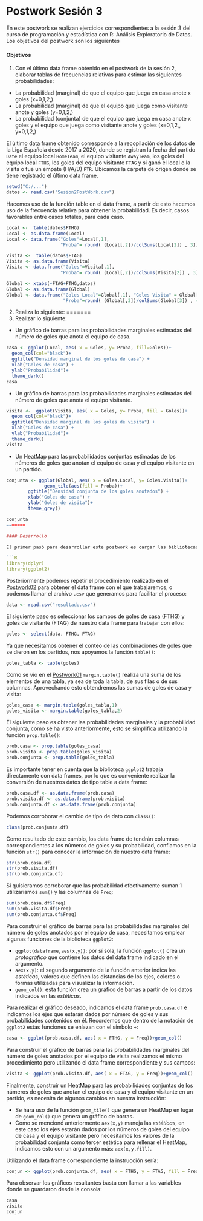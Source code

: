 
# Postwork Sesión 3
En este postwork se realizan ejercicios correspondientes a la sesión 3 del curso de programación y estadística con R: Análisis Exploratorio de Datos.
Los objetivos del postwork son los siguientes

#### Objetivos

1. Con el último data frame obtenido en el postwork de la sesión 2, elaborar tablas de frecuencias relativas para estimar las siguientes probabilidades:

- La probabilidad (marginal) de que el equipo que juega en casa anote x goles (x=0,1,2,). 
- La probabilidad (marginal) de que el equipo que juega como visitante anote y goles (y=0,1,2,)
- La probabilidad (conjunta) de que el equipo que juega en casa anote x goles y el equipo que juega como visitante anote y goles (x=0,1,2,, y=0,1,2,)

El último data frame obtenido corresponde a la recopilación de los datos de la Liga Española desde 2017 a 2020, donde se registran la fecha del partido `Date`
el equipo local `HomeTeam`, el equipo visitante `AwayTeam`, los goles del equipo local `FTHG`, los goles del equipo visitante `FTAG` y si ganó el local
o la visita o fue un empate (H/A/D) `FTR`. Ubicamos la carpeta de origen donde se tiene registrado el último data frame.

```R
setwd("C:/...") 
datos <- read.csv("Sesion2PostWork.csv")
```

Hacemos uso de la función table en el data frame, a partir de esto hacemos uso de la frecuencia relativa para obtener la probabilidad. 
Es decir, casos favorables entre casos totales, para cada caso.

```R 
Local <-  table(datos$FTHG)
Local <- as.data.frame(Local)
Local <- data.frame("Goles"=Local[,1],
                    "Proba"= round( (Local[,2])/colSums(Local[2]) , 3))
``` 


```R 
Visita <-  table(datos$FTAG)
Visita <- as.data.frame(Visita)
Visita <- data.frame("Goles"=Visita[,1],
                    "Proba"= round( (Local[,2])/colSums(Visita[2]) , 3))
``` 

```R 
Global <- xtabs(~FTAG+FTHG,datos)
Global <- as.data.frame(Global)
Global <- data.frame("Goles Local"=Global[,1], "Goles Visita" = Global[,2], 
                     "Proba"=round( (Global[,3])/colSums(Global[3]) , 4))
```

2. Realiza lo siguiente:
=======
2. Realizar lo siguiente:


- Un gráfico de barras para las probabilidades marginales estimadas del número de goles que anota el equipo de casa.
```R 
casa <- ggplot(Local, aes( x = Goles, y= Proba, fill=Goles))+ 
  geom_col(col="black")+
  ggtitle("Densidad marginal de los goles de casa") +
  xlab("Goles de casa") +
  ylab("Probabilidad")+
  theme_dark()
casa
``` 
- Un gráfico de barras para las probabilidades marginales estimadas del número de goles que anota el equipo visitante.
```R 
visita <-  ggplot(Visita, aes( x = Goles, y= Proba, fill = Goles))+ 
  geom_col(col="black")+
  ggtitle("Densidad marginal de los goles de visita") +
  xlab("Goles de casa") +
  ylab("Probabilidad")+
  theme_dark()
visita
``` 
- Un HeatMap para las probabilidades conjuntas estimadas de los números de goles que anotan el equipo de casa y el equipo visitante en un partido.

```R 
conjunta <- ggplot(Global, aes( x = Goles.Local, y= Goles.Visita))+
              geom_tile(aes(fill = Proba))+
        ggtitle("Densidad conjunta de los goles anotados") +
        xlab("Goles de casa") +
        ylab("Goles de visita")+
        theme_grey()

conjunta
=======

#### Desarrollo

El primer pasó para desarrollar este postwork es cargar las bibliotecas correspondientes a los paquetes `dplyr` y `ggplot2` ya que haremos uso de funciones pertenecientes a estos:

```R
library(dplyr)
library(ggplot2)
```

Posteriormente podemos repetir el procedimiento realizado en el [Postwork02](/Postwork2/) para obtener el data frame con el que trabajaremos, o podemos llamar el archivo `.csv` que generamos para facilitar el proceso:

```R
data <- read.csv("resultado.csv")
```

El siguiente paso es seleccionar los campos de goles de casa (FTHG) y goles de visitante (FTAG) de nuestro data frame para trabajar con ellos:

```R
goles <- select(data, FTHG, FTAG)
```

Ya que necesitamos obtener el conteo de las combinaciones de goles que se dieron en los partidos, nos apoyamos la función `table()`: 

```R
goles_tabla <- table(goles)
```

Como se vio en el [Postwork01](/Postwork1/) `margin.table()` realiza una suma de los elementos de una tabla, ya sea de toda la tabla, de sus filas o de sus columnas. Aprovechando esto obtendremos las sumas de goles de casa y visita:

```R
goles_casa <- margin.table(goles_tabla,1)
goles_visita <- margin.table(goles_tabla,2)
```

El siguiente paso es obtener las probabilidades marginales y la probabilidad conjunta, como se ha visto anteriormente, esto se simplifica utilizando la función `prop.table()`:

```R
prob.casa <- prop.table(goles_casa)
prob.visita <- prop.table(goles_visita)
prob.conjunta <- prop.table(goles_tabla)
```

Es importante tener en cuenta que la biblioteca `ggplot2` trabaja directamente con data frames, por lo que es conveniente realizar la conversión de nuestros datos de tipo table a data frame: 

```R
prob.casa.df <- as.data.frame(prob.casa)
prob.visita.df <- as.data.frame(prob.visita)
prob.conjunta.df <- as.data.frame(prob.conjunta)
```

Podemos corroborar el cambio de tipo de dato con `class()`: 

```R
class(prob.conjunta.df)
```

Como resultado de este cambio, los data frame de tendrán columnas correspondientes a los números de goles y su probabilidad, confiamos en la función `str()` para conocer la información de nuestro data frame:

```R
str(prob.casa.df)
str(prob.visita.df)
str(prob.conjunta.df)
```

Si quisieramos corroborar que las probabilidad efectivamente suman 1 utilizariamos `sum()` y las columnas de `Freq`:

```R
sum(prob.casa.df$Freq)
sum(prob.visita.df$Freq)
sum(prob.conjunta.df$Freq)
```

Para construir el gráfico de barras para las probabilidades marginales del número de goles anotados por el equipo de casa, necesitamos emplear algunas funciones de la biblioteca `ggplot2`:

-  `ggplot(dataframe,aes(x,y))`: por sí sola, la función `ggplot()` crea un *protográfico* que contiene los datos del data frame indicado en el argumento.
-  `aex(x,y)`: el segundo argumento de la función anterior indica las *estéticas*, valores que definen las distancias de los ejes, colores o formas utilizadas para visualizar la información.
-  `geom_col()`: esta función crea un gráfico de barras a partir de los datos indicados en las *estéticas*.

Para realizar el gráfico deseado, indicamos el data frame `prob.casa.df` e indicamos los ejes que estarán dados por número de goles y sus probabilidades contenidos en él. Recordemos que dentro de la notación de `ggplot2` estas funciones se enlazan con el símbolo `+`:

```R
casa <- ggplot(prob.casa.df, aes( x = FTHG, y = Freq))+geom_col()
```

Para construir el gráfico de barras para las probabilidades marginales del número de goles anotados por el equipo de visita realizamos el mismo procedimiento pero utilizando el data frame correspondiente y sus campos:

```R
visita <- ggplot(prob.visita.df, aes( x = FTAG, y = Freq))+geom_col()
```

Finalmente, construir un HeatMap para las probabilidades conjuntas de los números de goles que anotan el equipo de casa y el equipo visitante en un partido, es necesita de algunos cambios en nuestra instrucción:

- Se hará uso de la función `geom_tile()` que genera un HeatMap en lugar de `geom_col()` que genera un gráfico de barras.
- Como se mencionó anteriormente `aex(x,y)` maneja las *estéticas*, en este caso los ejes estarán dados por los números de goles del equipo de casa y el equipo visitante pero necesitamos los valores de la probabilidad conjunta como tercer estética para rellenar el HeatMap, indicamos esto con un argumento más: `aex(x,y,fill)`.

Utilizando el data frame correspondiente la instrucción sería:

```R
conjun <- ggplot(prob.conjunta.df, aes( x = FTHG, y = FTAG, fill = Freq))+geom_tile()
```

Para observar los gráficos resultantes basta con llamar a las variables donde se guardaron desde la consola:

```R
casa
visita
conjun

```
